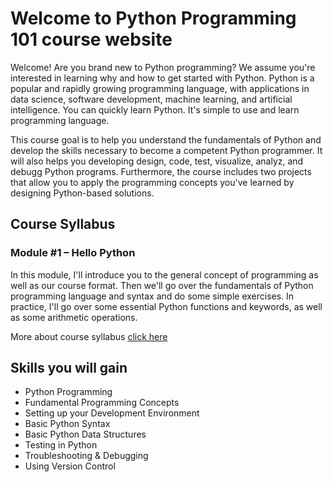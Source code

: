 # Welcome to Python Programming 101 course website

Welcome! Are you brand new to Python programming? We assume you're interested in learning why and how to get started with Python. Python is a popular and rapidly growing programming language, with applications in data science, software development, machine learning, and artificial intelligence. You can quickly learn Python. It's simple to use and learn programming language.

This course goal is to help you understand the fundamentals of Python and develop the skills necessary to become a competent Python programmer. It will also helps you developing design, code, test, visualize, analyz, and debugg Python programs. Furthermore, the course includes two projects that allow you to apply the programming concepts you've learned by designing Python-based solutions.

## Course Syllabus

### Module #1 – Hello Python
In this module, I'll introduce you to the general concept of programming as well as our course format. Then we'll go over the fundamentals of Python programming language and syntax and do some simple exercises. In practice, I'll go over some essential Python functions and keywords, as well as some arithmetic operations.

More about course syllabus [click here](syllabus)

## Skills you will gain

* Python Programming
* Fundamental Programming Concepts
* Setting up your Development Environment
* Basic Python Syntax
* Basic Python Data Structures
* Testing in Python
* Troubleshooting & Debugging
* Using Version Control

